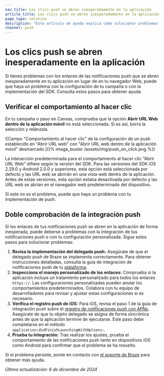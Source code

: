 ```yaml
---
nav_title: Los clics push se abren inesperadamente en la aplicación
article_title: Los clics push se abren inesperadamente en la aplicación
page_type: solution
description: "Este artículo de ayuda explica cómo solucionar problemas cuando se espera que un enlace push se abra en un navegador web y no en la aplicación."
channel: push
---
```


# Los clics push se abren inesperadamente en la aplicación

Si tienes problemas con los enlaces de las notificaciones push que se abren inesperadamente en tu aplicación en lugar de en tu navegador Web, puede que haya un problema con la configuración de tu campaña o con la implementación del SDK. Consulta estos pasos para obtener ayuda.

## Verificar el comportamiento al hacer clic

En tu campaña o paso en Canvas, comprueba que la opción **Abrir URL Web dentro de la aplicación móvil** no está seleccionada. Si es así, borra la selección y relánzala. 

![Campo "Comportamiento al hacer clic" de la configuración de un push establecido en "Abrir URL web" con "Abrir URL web dentro de la aplicación móvil" desmarcado.]({% image_buster /assets/img/push_on_click.png %})

La interacción predeterminada para el comportamiento al hacer clic "Abrir URL Web" difiere según la versión del SDK. Para las versiones del SDK iOS 2.29.0 y Android 2.0.0 y superiores, esta opción está seleccionada por defecto y las URL web se abrirán en una vista web dentro de la aplicación. Antes de estas versiones, esta opción estaba desactivada por defecto y las URL web se abrían en el navegador web predeterminado del dispositivo.

Si este no es el problema, puede que haya un problema con tu implementación de push. 

## Doble comprobación de la integración push

Si los enlaces de tus notificaciones push se abren en la aplicación de forma inesperada, puede deberse a problemas con la integración de tus notificaciones push o con tu configuración personalizada. Sigue estos pasos para solucionar problemas:

1. **Revisa la implementación del delegado push:** Asegúrate de que el delegado push de Braze se implementa correctamente. Para obtener instrucciones detalladas, consulta la guía de integración de notificaciones push de tu [plataforma]({{site.baseurl}}/developer_guide/home/).
2. **Inspecciona el manejo personalizado de los enlaces:** Comprueba si la aplicación incluye un tratamiento personalizado para todos los enlaces `https://`. Las configuraciones personalizadas pueden anular los comportamientos predeterminados. Colabora con tu equipo de desarrolladores para revisar y ajustar estas configuraciones si es necesario.
3. **Verifica el registro push de iOS:** Para iOS, revisa el paso 1 de la guía de integración push sobre el [registro de notificaciones push con APNs]({{site.baseurl}}/developer_guide/platform_integration_guides/swift/push_notifications/integration/#step-1-register-for-push-notifications-with-apns). Asegúrate de que tu objeto delegado se asigna de forma sincrónica antes de que la aplicación termine de ejecutarse. Este paso debe completarse en el método `application:didFinishLaunchingWithOptions:`.
4. **Prueba tu integración:** Tras realizar los ajustes, prueba el comportamiento de las notificaciones push tanto en dispositivos iOS como Android para confirmar que el problema se ha resuelto.

Si el problema persiste, ponte en contacto con [el soporte de Braze]({{site.baseurl}}/support_contact) para obtener más ayuda.


*Última actualización: 6 de diciembre de 2024*